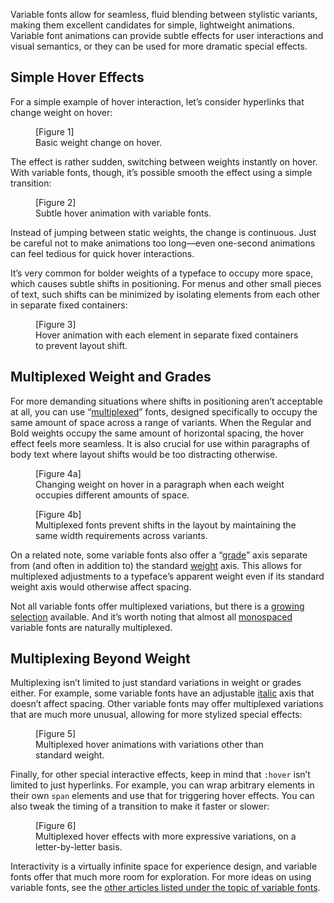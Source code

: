 Variable fonts allow for seamless, fluid blending between stylistic variants, making them excellent candidates for simple, lightweight animations. Variable font animations can provide subtle effects for user interactions and visual semantics, or they can be used for more dramatic special effects.

## Simple Hover Effects

For a simple example of hover interaction, let’s consider hyperlinks that change weight on hover:

<figure>
	[Figure 1]
	<figcaption>Basic weight change on hover.</figcaption>
</figure>

The effect is rather sudden, switching between weights instantly on hover. With variable fonts, though, it’s possible smooth the effect using a simple transition:

<figure>
	[Figure 2]
	<figcaption>Subtle hover animation with variable fonts.</figcaption>
</figure>

Instead of jumping between static weights, the change is continuous. Just be careful not to make animations too long—even one-second animations can feel tedious for quick hover interactions.

It’s very common for bolder weights of a typeface to occupy more space, which causes subtle shifts in positioning. For menus and other small pieces of text, such shifts can be minimized by isolating elements from each other in separate fixed containers:

<figure>
	[Figure 3]
	<figcaption>Hover animation with each element in separate fixed containers to prevent layout shift.</figcaption>
</figure>

## Multiplexed Weight and Grades

For more demanding situations where shifts in positioning aren’t acceptable at all, you can use “[multiplexed](/glossary/multiplexed_duplexed_uniwidth)” fonts, designed specifically to occupy the same amount of space across a range of variants. When the Regular and Bold weights occupy the same amount of horizontal spacing, the hover effect feels more seamless. It is also crucial for use within paragraphs of body text where layout shifts would be too distracting otherwise.

<figure>
	[Figure 4a]
	<figcaption>Changing weight on hover in a paragraph when each weight occupies different amounts of space.</figcaption>
</figure>

<figure>
	[Figure 4b]
	<figcaption>Multiplexed fonts prevent shifts in the layout by maintaining the same width requirements across variants.</figcaption>
</figure>

On a related note, some variable fonts also offer a “[grade](/glossary/grade_axis)” axis separate from (and often in addition to) the standard [weight](/glossary/weight_axis) axis. This allows for multiplexed adjustments to a typeface’s apparent weight even if its standard weight axis would otherwise affect spacing.

Not all variable fonts offer multiplexed variations, but there is a [growing selection](https://v-fonts.com/tags/C9) available. And it’s worth noting that almost all [monospaced](/glossary/monospaced) variable fonts are naturally multiplexed.

## Multiplexing Beyond Weight

Multiplexing isn’t limited to just standard variations in weight or grades either. For example, some variable fonts have an adjustable [italic](/glossary/italic_axis) axis that doesn’t affect spacing. Other variable fonts may offer multiplexed variations that are much more unusual, allowing for more stylized special effects:

<figure>
	[Figure 5]
	<figcaption>Multiplexed hover animations with variations other than standard weight.</figcaption>
</figure>

Finally, for other special interactive effects, keep in mind that `:hover` isn’t limited to just hyperlinks. For example, you can wrap arbitrary elements in their own `span` elements and use that for triggering hover effects. You can also tweak the timing of a transition to make it faster or slower:

<figure>
	[Figure 6]
	<figcaption>Multiplexed hover effects with more expressive variations, on a letter-by-letter basis.</figcaption>
</figure>

Interactivity is a virtually infinite space for experience design, and variable fonts offer that much more room for exploration. For more ideas on using variable fonts, see the [other articles listed under the topic of variable fonts](https://fonts.google.com/knowledge/topics/variable_fonts).
